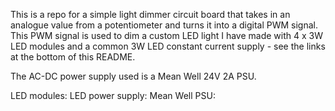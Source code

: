 This is a repo for a simple light dimmer circuit board that takes in an
analogue value from a potentiometer and turns it into a digital PWM signal. This
PWM signal is used to dim a custom LED light I have made with 4 x 3W LED modules
and a common 3W LED constant current supply - see the links at the bottom of
this README.

The AC-DC power supply used is a Mean Well 24V 2A PSU.

LED modules: 
LED power supply: 
Mean Well PSU:
